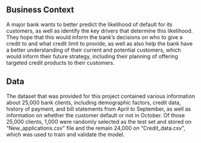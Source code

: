 ## Business Context

A major bank wants to better predict the likelihood of default for its customers, as well as identify the key drivers that determine this likelihood. They hope that this would inform the bank’s decisions on who to give a credit to and what credit limit to provide, as well as also help the bank have a better understanding of their current and potential customers, which would inform their future strategy, including their planning of offering targeted credit products to their customers.

## Data

The dataset that was provided for this project contained various information about 25,000 bank clients, including demographic factors, credit data, history of payment, and bill statements from April to September, as well as information on whether the customer default or not in October.
Of those 25,000 clients, 1,000 were randomly selected as the test set and stored on “New_applications.csv” file and the remain 24,000 on “Credit_data.csv”, which was used to train and validate the model. 
